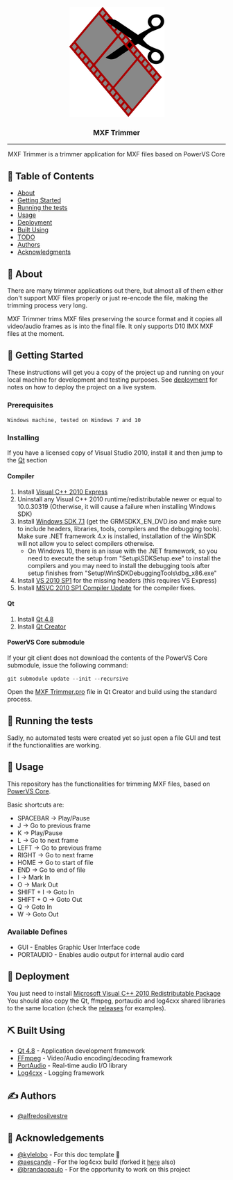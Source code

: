
<p align="center">
  <a href="" rel="noopener">
 <img width=219px height=253px src="docs/logo.png" alt="Project logo"></a>
</p>

<h3 align="center">MXF Trimmer</h3>

---

<p align="center"> MXF Trimmer is a trimmer application for MXF files based on PowerVS Core
    <br> 
</p>

## 📝 Table of Contents
- [About](#about)
- [Getting Started](#getting_started)
- [Running the tests](#tests)
- [Usage](#usage)
- [Deployment](#deployment)
- [Built Using](#built_using)
- [TODO](docs/TODO.md)
- [Authors](#authors)
- [Acknowledgments](#acknowledgement)

## 🧐 About <a name = "about"></a>
There are many trimmer applications out there, but almost all of them either don't support MXF files properly or just re-encode the file, making the trimming process very long.

MXF Trimmer trims MXF files preserving the source format and it copies all video/audio frames as is into the final file. It only supports D10 IMX MXF files at the moment.

## 🏁 Getting Started <a name = "getting_started"></a>
These instructions will get you a copy of the project up and running on your local machine for development and testing purposes. See [deployment](#deployment) for notes on how to deploy the project on a live system.

### Prerequisites

```
Windows machine, tested on Windows 7 and 10
```

### Installing
If you have a licensed copy of Visual Studio 2010, install it and then jump to the [Qt](#Qt) section

#### Compiler
 1. Install [Visual C++ 2010 Express](https://archive.org/download/vs-2010-express-1/VS2010Express1.iso)
 2. Uninstall any Visual C++ 2010 runtime/redistributable newer or equal to 10.0.30319 (Otherwise, it will cause a failure when installing Windows SDK)
 3. Install [Windows SDK 7.1](https://www.microsoft.com/en-us/download/details.aspx?id=8442) (get the GRMSDKX_EN_DVD.iso and make sure to include headers, libraries, tools, compilers and the debugging tools). Make sure .NET framework 4.x is installed, installation of the WinSDK will not allow you to select compilers otherwise.
	- On Windows 10, there is an issue with the .NET framework, so you need to execute the setup from "Setup\SDKSetup.exe" to install the compilers and you may need to install the debugging tools after setup finishes from "Setup\WinSDKDebuggingTools\dbg_x86.exe"
 4. Install [VS 2010 SP1](https://archive.org/download/vs-2010-sp-1dvd-1/VS2010SP1dvd1.iso) for the missing headers (this requires VS Express)
 5. Install [MSVC 2010 SP1 Compiler Update](https://www.microsoft.com/en-au/download/details.aspx?id=4422) for the compiler fixes.

#### Qt <a name = "Qt"></a>
1. Install [Qt 4.8](https://download.qt.io/archive/qt/4.8/4.8.7/qt-opensource-windows-x86-vs2010-4.8.7.exe)
2. Install [Qt Creator](https://download.qt.io/official_releases/qtcreator/4.15/4.15.0/qt-creator-opensource-windows-x86_64-4.15.0.exe)

#### PowerVS Core submodule
If your git client does not download the contents of the PowerVS Core submodule, issue the following command:

```
git submodule update --init --recursive
```

Open the [MXF Trimmer.pro](https://github.com/alfredosilvestre/mxf-trimmer/tree/master/MXF%20Trimmer.pro) file in Qt Creator and build using the standard process.

## 🔧 Running the tests <a name = "tests"></a>
Sadly, no automated tests were created yet so just open a file GUI and test if the functionalities are working.

## 🎈 Usage <a name="usage"></a>
This repository has the functionalities for trimming MXF files, based on [PowerVS Core](https://github.com/alfredosilvestre/powervs-core).

Basic shortcuts are:
- SPACEBAR -> Play/Pause
- J -> Go to previous frame
- K -> Play/Pause
- L -> Go to next frame
- LEFT -> Go to previous frame
- RIGHT -> Go to next frame
- HOME -> Go to start of file
- END -> Go to end of file
- I -> Mark In
- O -> Mark Out
- SHIFT + I -> Goto In
- SHIFT + O -> Goto Out
- Q -> Goto In
- W -> Goto Out


### Available Defines

* GUI - Enables Graphic User Interface code
* PORTAUDIO - Enables audio output for internal audio card

## 🚀 Deployment <a name = "deployment"></a>
You just need to install [Microsoft Visual C++ 2010 Redistributable Package](https://download.microsoft.com/download/1/6/5/165255E7-1014-4D0A-B094-B6A430A6BFFC/vcredist_x86.exe)
You should also copy the Qt, ffmpeg, portaudio and log4cxx shared libraries to the same location (check the [releases](https://github.com/alfredosilvestre/mxf-trimmer/releases) for examples).

## ⛏️ Built Using <a name = "built_using"></a>
- [Qt 4.8](https://doc.qt.io/archives/qt-4.8/index.html) - Application development framework
- [FFmpeg](https://www.ffmpeg.org/) - Video/Audio encoding/decoding framework
- [PortAudio](https://github.com/PortAudio/portaudio/) - Real-time audio I/O library
- [Log4cxx](https://logging.apache.org/log4cxx/) - Logging framework

## ✍️ Authors <a name = "authors"></a>
- [@alfredosilvestre](https://github.com/alfredosilvestre)


## 🎉 Acknowledgements <a name = "acknowledgement"></a>
- [@kylelobo](https://github.com/kylelobo) - For this doc template :slightly_smiling_face:
- [@aescande](https://github.com/aescande) - For the log4cxx build (forked it [here](https://github.com/alfredosilvestre/log4cxxWin32) also)
- [@brandaopaulo](https://github.com/brandaopaulo) - For the opportunity to work on this project
